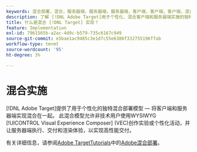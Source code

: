 ```yaml
---
keywords: 混合部署，混合，服务器端，服务器端，服务器端，客户端，客户端，客户端，混合实施，混合部署0
description: 了解 [!DNL Adobe Target]用于个性化、混合客户端和服务器端实施的独特混合部署模型。
title: 什么是混合 [!DNL Target] 实现？
feature: Implementation
exl-id: 7961565b-a2ac-4d9c-b579-735c6167c949
source-git-commit: e5bae1ac9485c3e1d7c55e6386f332755196ffab
workflow-type: tm+mt
source-wordcount: '95'
ht-degree: 3%

---
```


# 混合实施

[!DNL Adobe Target]提供了用于个性化的独特混合部署模型 — 将客户端和服务器端实现混合在一起。 此混合模型允许非技术用户使用WYSIWYG [!UICONTROL Visual Experience Composer] (VEC)创作实验或个性化活动，并让服务器端执行、交付和渲染体验，以实现高性能交付。

有关详细信息，请参阅[Adobe TargetTutorials](https://experienceleague.adobe.com/docs/target-learn/tutorials/overview.html?lang=zh-Hans)中的[Adobe混合部署](https://experienceleague.adobe.com/docs/target-learn/tutorials/implementation/hybrid-deployment.html)。
